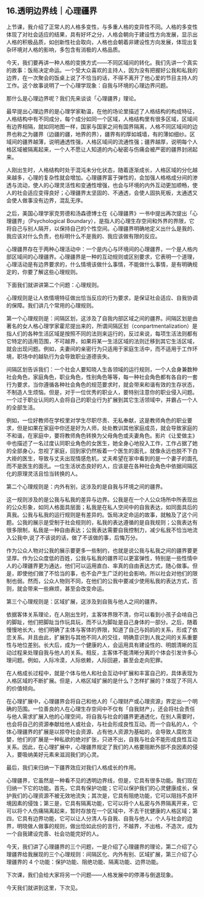 ## 16.透明边界线｜心理疆界
上节课，我介绍了正常人的人格多变性，与多重人格的变异性不同。人格的多变性体现了对社会适应的结果，具有好坏之分，人格会朝向于建设性方向发展，显示出人格的积极品质，如创新性社会取向，人格也会朝着非建设性方向发展，体现出复杂环境对人格的影响，多包含有消极的人格品质。


今天，我们要再讲一种人格的变换方式——不同区域间的转化。我们先讲一个真实的故事：饭局决定命运。一个受大众喜欢的主持人，因为没有把握好公我和私我的边界，在一次聚会的饭桌上说了不恰当的话，不得不离开了他心爱的节目主持人的工作。这个故事说明了一个心理学现象：自我与环境的心理边界问题。


那什么是心理边界呢？我们先来谈谈「心理疆界」理论。


最早提出心理边界的是心理学家勒温，在他的场论里描述了人格结构的构成特征，人格结构中有不同成分，每个成分如同一个区域，人格结构里有很多区域，区域间有边界相隔，就如同地图一样，国家与国家之间有国界隔离，人格不同区域间的边界也称之为疆界（边疆的疆，地界的界），疆界有的厚如城墙，有的薄如细纱。区域间的疆界越薄，说明通透性强，人格区域间的流通性强；疆界越厚，说明每个人格区域被隔离起来，一个人不愿让人知道的内心秘密与伤痛会被严密的疆界封闭起来。


人刚出生时，人格结构时处于混沌未分化状态，随着逐渐成长，人格区域的分化越来越多，心理的复杂性就会增加。心理疆界富于弹性的，会加强人格格成分间的渗透与流动，使人的心理灵活性和变通性增强，也会与环境的内外互动更加顺畅，使人的社会适应变得良好；心理疆界太坚固的、不通透，会使人固执死板，太通透又会使人做事没有边界，混乱无序。


之后，美国心理学家克劳德和汤森德博士在《心理疆界》一书中提出再次提出「心理疆界」（Psychological Boundary），是指人的心理生存空间和外界的界限，它将自己与别人隔开，以保持自己的个性空间。心理疆界明确地定义出什么是我的、我应该对什么负责，也标明什么不是我的、我应该做有限的反应。


心理疆界存在于两种心理活动中：一个是内心与环境间的心理疆界，一个是人格内部区域间的心理疆界。心理疆界是一种的互动规则或区别要求，它表明一个道理，心理活动是有边界要求的，什么情境该做什么事情，不能做什么事情，是有明确规定的，你要了解这些心理规则。


下面我们就讲讲第二个问题：心理规则。


心理规则是让人依情境特征做出恰当反应的行为要求，是保证社会适应、自我协调的保障。我们讲几个常用的心理规则。


第一个心理规则是：间隔区划，这涉及了自我内部区域之间的疆界。间隔区划是由著名的女人格心理学家霍尼提出来的，所谓间隔区划（conpartmentalization）是指人们的各种生活区域是按照不同的法则来运行的，反过来说，每项生活法则都有它特定的适用范围，不可越界，如果将某一生活区域的法则迁移到其它生活区域，就会出现问题。例如，夫妻间的亲密行为只适用于家庭生活中，而不适用于工作环境，职场中的越轨行为会导致职业道德丧失。


间隔区划告诉我们：一个社会人要知晓人生各领域的运行规则，一个人会身兼数种社会角色，家庭角色，职业角色，性别角色等等，每一种社会角色都有各自的一套行为要求，当你遵循各种社会角色的规范要求时，就会带来和谐有效的生存状态，不制造人生烦恼。但是，对于一位优秀的职业人，要特别注意你的职业侵入问题。一个过于职业认同的人会将自己的职业行为扩展到其它生活领域中，并霸占一个人的全部生活。


例如，一位好教师在学校里对学生尽职尽责、无私奉献，这是教师角色的职业要求，但是如果在家庭中你还是好为人师，处处教训其他家庭成员，就会导致家庭的不和谐，在家庭中，要将教师角色转换为父母角色或夫妻角色。影片《让爱做主》中也描述了一名过度认同职业角色的女医生，她全身心地投入工作，工作占据了她的全部身心，忽视了家庭，回到家仍然板着一个医生的面孔，就像永远也脱不下白大褂的医生，导致与丈夫出现情感危机，丈夫希望在家中看到的是一个妻子的面孔而不是医生的面孔。一位生活状态良好的人，应该是在各种社会角色中依据间隔区化的原理灵活且恰当转换的人。


第二个心理规则是：内外有别，这涉及的是自我与环境之间的疆界。


这一规则涉及的是公我与私我的差异与边界。公我是在一个人公众场所中所表现出的公众形象，如同人格面具层面；私我是在私人空间中的自我表达，如同面具后的真我。公我与私我的运行规则是有差异的。饭局决定命运的故事，就触及了这个问题。公我的展示是受制于社会规则的，私我的表达遵循的是自我规则；公我表达有很多限制，私我是一种自由表达；公我表达需要自我控制力，减少私我不恰当地流入公我中,说了不该说的话，做了不该做的事，后悔万分。


作为公众人物对公我的展示要更多一些制约，也就是说公我与私我之间的疆界要更坚厚。作为公众度低的百姓，公我与私我的疆界可以更富弹性，特别是一些性情中人的心理疆界更为通达，他们可以运用直白、率真的自由表达方式，随心做事。但是，即使他们做了不恰当的事，也不会产生广泛的社会影响，所以社会对他们的限制也弱。然而，公众人物则不同，在他们的公我中要减少使用私我的表达方式，否则，就会带来一些麻烦，甚至会改变命运。


第三个心理规则是：区域扩展，这涉及到自我与他人之间的疆界。


依据客体关系理论，在人刚出生时，主客体界限不清，你可以看到小孩子会啃自己的脚趾，他们把脚趾当作玩具玩，而不认为脚趾是自己身体的一部分。之后，随着慢慢地长大，他们明确了主体与客体的界限，知道了自己与妈妈的关系，形成了依恋关系。并且由此，扩展到与其他不同人的交往，明确意识到人我之间的关系重要性与地位差别。长大后，成为一个健康的人，会运用具有建设性的、明朗清晰的互动过程来处理自我与他人的关系。相反，主客体不能清晰分离的个体会引发许多心理问题。例如，人际冷漠，人际依赖，人际回避，甚至会走向犯罪。


在人格成长过程中，就是个体与他人和社会互动中扩展和丰富自己的，具体表现为人格区域的不断扩展。但是，人格区域扩展的是什么？怎样扩展的？体现了不同人的价值倾向。


在心理扩展中，心理疆界会将自己和他人的「心理财产或心理资源」界定出一个明确的范围。一位善良的人在心理生存空间中不仅有「自我财产」，还会将社会责任与他人需求扩展入他的心理空间，将自我与社会的疆界更通透化，在别人需要时，也会将自己的资源奉献给他人或社会，与社会形成良性互动。而一个自私的人，个体心理疆界的扩展是以掠夺社会资源、占有他人资源为基础的，会导致人腐败贪婪，他们的扩展是一种私欲的绝对扩张，只进不出，自我与社会不能形成良性互动关系。因此，在心理扩展中，心理疆界规定了我们的人格要阻断外部不良因素的侵入，要吸纳美好元素来滋润我们的心灵。


最后，我们来归纳一下疆界效应对我们人格成长的作用。


心理疆界，它虽然是一种看不见的透明边界线，但是，它具有很多功能。我们现在归纳一下它的功能。首先，它具有保护功能；它可以保护我们的心灵健康成长，保护我们的心理资源不被无效地流失；其次是，它具有阻绝功能，它可以阻挡不良环境因素的侵蚀；第三是，它具有隔离功能，它可以将个人私密与外界隔离开来，它可以将个人伤痛隔离起来，暂时存放在一个区域中，不去干扰健康的人格区域；第四，它具有边界功能，它可以让人分清人与自我、自我与他人，个人与社会的边界，明晓做人做事的规则，做出恰如此份的言行，不越界，不出格，不造次，成为一个自我建设完善、社会功能完好的人。


今天，我们讲了心理疆界的三个问题，一是介绍了心理疆界的理论，第二介绍了心理疆界给我展现的三个心理规则：间隔区化、内外有别、区域扩展，第三介绍了心理疆界的 4 个功能：保护功能、阻绝功能、隔离功能、边界功能。


下次课，我们会给大家将另一个问题——人格发展中的停滞与倒退现象。


今天我们就讲到这里，下次见。

